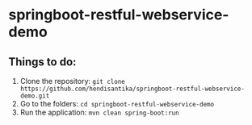 # springboot-restful-webservice-demo

## Things to do:
1. Clone the repository:
    `git clone https://github.com/hendisantika/springboot-restful-webservice-demo.git`
2. Go to the folders: `cd springboot-restful-webservice-demo`
3. Run the application: `mvn clean spring-boot:run`
